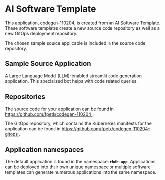 # AI Software Template

This application, codegen-110204, is created from an AI Software Template. These software templates create a new source code repository as well as a new GitOps deployment repository.

The chosen sample source applicable is included in the source code repository.

## Sample Source Application

A Large Language Model (LLM)-enabled streamlit code generation application. This specialized bot helps with code related queries.

## Repositories

The source code for your application can be found in [https://github.com/fpetk/codegen-110204 ](https://github.com/fpetk/codegen-110204 ).
 
The GitOps repository, which contains the Kubernetes manifests for the application can be found in 
[https://github.com/fpetk/codegen-110204-gitops ](https://github.com/fpetk/codegen-110204-gitops ). 

## Application namespaces 

The default application is found in the namespace: **`rhdh-app`**. Applications can be deployed into their own unique namespace or multiple software templates can generate numerous applications into the same namespace.